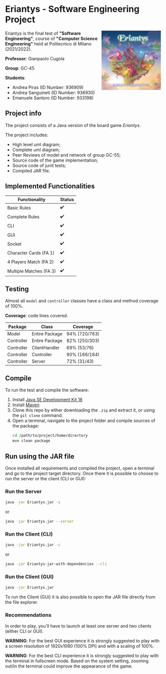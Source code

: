 # Eriantys - Software Engineering Project

<img src="src/main/resources/Graphical_Assets/logo.jpg" width=192px height=192px align="right"  alt="Eriantys Logo"/>

Eriantys is the final test of **"Software Engineering"**, course of **"Computer Science Engineering"** 
held at Politecnico di Milano (2021/2022). <br />

**Professor**: Gianpaolo Cugola

**Group**: GC-45

**Students**: 
- Andrea Piras (ID Number: 936909)
- Andrea Sanguineti (ID Number: 936930)
- Emanuele Santoro (ID Number: 933198)

## Project info
The project consists of a Java version of the board game *Eriantys*.

The project includes:
- High level uml diagram;
- Complete uml diagram;
- Peer Reviews of model and network of group GC-55;
- Source code of the game implementation;
- Source code of junit tests;
- Compiled JAR file.

## Implemented Functionalities

| Functionality           | Status             |
|-------------------------|--------------------|
| Basic Rules             | :heavy_check_mark: |
| Complete Rules          | :heavy_check_mark: |
| CLI                     | :heavy_check_mark: |
| GUI                     | :heavy_check_mark: |
| Socket                  | :heavy_check_mark: |
| Character Cards (FA 1)  | :heavy_check_mark: |
| 4 Players Match (FA 2)  | :heavy_check_mark: |
| Multiple Matches (FA 3) | :heavy_check_mark: |

## Testing

Almost all `model` and `controller` classes have a class and method coverage of 100%.

**Coverage**: code lines covered.

| Package    | Class          | Coverage      |
|------------|----------------|---------------|
| Model      | Entire Package | 94% (720/763) |
| Controller | Entire Package | 82% (250/303) |
| Controller | ClientHandler  | 69% (53/76)   |
| Controller | Controller     | 90% (166/184) |
| Controller | Server         | 72% (31/43)   | 


## Compile

To run the test and compile the software:

1. Install [Java SE Development Kit 18](https://docs.oracle.com/en/java/javase/18/)
2. Install [Maven](https://maven.apache.org/install.html)
3. Clone this repo by either downloading the `.zip` and extract it, or using the `git clone` command.
4. Open a terminal, navigate to the project folder and compile sources of the package:
    ```bash
    cd /path/to/project/home/directory
    mvn clean package
    ```

## Run using the JAR file
Once installed all requirements and compiled the project, open a terminal and
go to the project target directory. 
Once there it is possible to choose to run the server or the client (CLI or GUI):

### Run the Server
```bash
java -jar Eriantys.jar -s 
```
or
```bash
java -jar Eriantys.jar --server 
```
### Run the Client (CLI)
```bash
java -jar Eriantys.jar -c 
```
or
```bash
java -jar Eriantys-jar-with-dependencies --cli 
```

### Run the Client (GUI)
```bash
java -jar Eriantys.jar 
```
To run the Client (GUI) it is also possible to open the JAR file directly from
the file explorer.

### Recommendations

In order to play, you'll have to launch at least one server and two clients (either CLI or GUI).

**WARNING**: For the best GUI experience it is strongly suggested to play with a screen resolution
of 1920x1080 (100% DPI) and with a scaling of 100%.

**WARNING**: For the best CLI experience it is strongly suggested to play with the terminal in fullscreen mode. 
Based on the system setting, zooming out/in the terminal could improve the appearance of the game.






